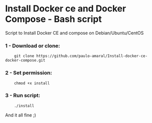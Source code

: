 # Install Docker ce and Docker Compose - Bash script
Script to Install Docker CE and compose on Debian/Ubuntu/CentOS

### 1 - Download or clone:
        git clone https://github.com/paulo-amaral/Install-docker-ce-docker-compose.git

### 2 - Set permission:
        chmod +x install

### 3 - Run script:
        ./install


And it all fine ;)
        

